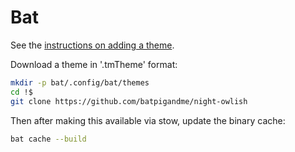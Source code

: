 # Bat

See the [instructions on adding a theme](https://github.com/sharkdp/bat#adding-new-themes).

Download a theme in '.tmTheme' format:

```sh
mkdir -p bat/.config/bat/themes
cd !$
git clone https://github.com/batpigandme/night-owlish
```

Then after making this available via stow, update the binary cache:

```sh
bat cache --build
```
